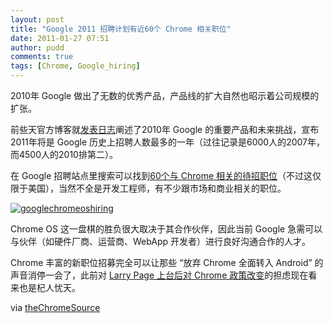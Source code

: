```yaml
---
layout: post
title: "Google 2011 招聘计划有近60个 Chrome 相关职位"
date: 2011-01-27 07:51
author: pudd
comments: true
tags: [Chrome, Google_hiring]
---
```

2010年 Google 做出了无数的优秀产品，产品线的扩大自然也昭示着公司规模的扩张。

前些天官方博客就[发表日志](http://googleblog.blogspot.com/2011/01/help-wanted-google-hiring-in-2011.html)阐述了2010年 Google 的重要产品和未来挑战，宣布2011年将是 Google 历史上招聘人数最多的一年（过往记录是6000人的2007年，而4500人的2010排第二）。

在 Google 招聘站点里搜索可以找到[60个与 Chrome 相关的待招职位](http://www.google.com/intl/en/jobs/search/index.html#q=chrome%20os%20%20)（不过这仅限于美国），当然不全是开发工程师，有不少跟市场和商业相关的职位。

<a href="http://img.chromi.org/2011/01/googlechromeoshiring.png">![](http://img.chromi.org/2011/01/googlechromeoshiring.png "googlechromeoshiring")</a>

Chrome OS 这一盘棋的胜负很大取决于其合作伙伴，因此当前 Google 急需可以与伙伴（如硬件厂商、运营商、WebApp 开发者）进行良好沟通合作的人才。

Chrome 丰富的新职位招募完全可以让那些 “放弃 Chrome 全面转入 Android” 的声音消停一会了，此前对 [Larry Page 上台后对 Chrome 政策改变](http://www.chromi.org/archives/10163)的担虑现在看来也是杞人忧天。

via [theChromeSource](http://www.thechromesource.com/google-hiring-spree-includes-many-chrome-os-positions/)
